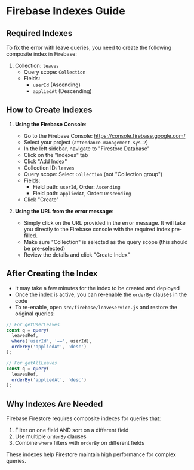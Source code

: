 # Firebase Indexes Guide

## Required Indexes

To fix the error with leave queries, you need to create the following composite index in Firebase:

1. Collection: `leaves`
   - Query scope: `Collection`
   - Fields:
     - `userId` (Ascending)
     - `appliedAt` (Descending)

## How to Create Indexes

1. **Using the Firebase Console**:
   - Go to the Firebase Console: https://console.firebase.google.com/
   - Select your project (`attendance-management-sys-2`)
   - In the left sidebar, navigate to "Firestore Database"
   - Click on the "Indexes" tab
   - Click "Add Index"
   - Collection ID: `leaves`
   - Query scope: Select `Collection` (not "Collection group")
   - Fields:
     - Field path: `userId`, Order: `Ascending`
     - Field path: `appliedAt`, Order: `Descending`
   - Click "Create"

2. **Using the URL from the error message**:
   - Simply click on the URL provided in the error message. It will take you directly to the Firebase console with the required index pre-filled.
   - Make sure "Collection" is selected as the query scope (this should be pre-selected)
   - Review the details and click "Create Index"

## After Creating the Index

- It may take a few minutes for the index to be created and deployed
- Once the index is active, you can re-enable the `orderBy` clauses in the code
- To re-enable, open `src/firebase/leaveService.js` and restore the original queries:

```javascript
// For getUserLeaves
const q = query(
  leavesRef,
  where('userId', '==', userId),
  orderBy('appliedAt', 'desc')
);

// For getAllLeaves
const q = query(
  leavesRef,
  orderBy('appliedAt', 'desc')
);
```

## Why Indexes Are Needed

Firebase Firestore requires composite indexes for queries that:
1. Filter on one field AND sort on a different field
2. Use multiple `orderBy` clauses
3. Combine `where` filters with `orderBy` on different fields

These indexes help Firestore maintain high performance for complex queries. 